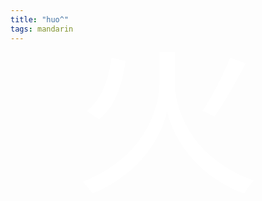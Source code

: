 ```yaml
---
title: "huo^"
tags: mandarin
---
```


<!-- a traditional font found there : https://www.freechinesefont.com/zhong-shan-xing-shu-calligraphy/ -->
<style>
main { margin: initial; max-width: initial; }
  .post-header { display: none; }

  @font-face {
    font-family: "Zhong Shan Xing Shu";
    src: url("{{ '/assets/fonts/zhongshan-xingshu.ttf' | relative_url }}") format("truetype");
    font-weight: normal;
    font-style: normal;
  }
  video {
    clip-path: url(#svgPath);
  }
</style>

<svg width="100%" height="100%" viewBox="0 0 500 250">
  <style>
    .calli {
      font-size: 300px;
      font-family: "Zhong Shan Xing Shu";
    }
    iframe {
      clip-path: url(#svgPath);
    }
  </style>
  <defs>
    <clipPath id="svgPath">
      <text fill="#FFFFFF" stroke="#000000" class="calli" x="100" y="200">火</text>
    </clipPath>
  </defs>
  <foreignObject width="500" height="250">
    <iframe xmlns="http://www.w3.org/1999/xhtml"
      width="500px" height="250px"
      src="{{ '/video/fire.webm' | relative_url }}"
      frameborder="0">
    </iframe>
  </foreignObject>
</svg>


